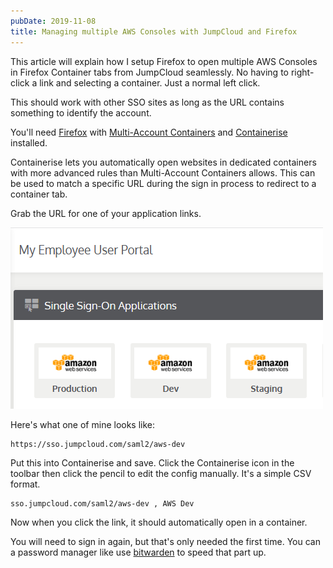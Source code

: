 ```yaml
---
pubDate: 2019-11-08
title: Managing multiple AWS Consoles with JumpCloud and Firefox
---
```


This article will explain how I setup Firefox to open multiple AWS Consoles in Firefox Container tabs from JumpCloud seamlessly.
No having to right-click a link and selecting a container.
Just a normal left click.

This should work with other SSO sites as long as the URL contains something to identify the account.

You'll need [Firefox](https://www.mozilla.org/en-US/firefox/new/) with [Multi-Account Containers](https://addons.mozilla.org/en-US/firefox/addon/multi-account-containers/)
and [Containerise](https://addons.mozilla.org/en-US/firefox/addon/containerise/) installed.

Containerise lets you automatically open websites in dedicated containers with more advanced rules than Multi-Account Containers allows.
This can be used to match a specific URL during the sign in process to redirect to a container tab.

Grab the URL for one of your application links.

![JumpCloud AWS Example](/assets/jumpcloud-aws-example.png)

Here's what one of mine looks like:

```
https://sso.jumpcloud.com/saml2/aws-dev
```

Put this into Containerise and save.
Click the Containerise icon in the toolbar then click the pencil to edit the config manually.
It's a simple CSV format.

```
sso.jumpcloud.com/saml2/aws-dev , AWS Dev
```

Now when you click the link, it should automatically open in a container.

You will need to sign in again, but that's only needed the first time.
You can a password manager like use [bitwarden](https://bitwarden.com/) to speed that part up.
